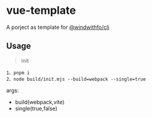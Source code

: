 # vue-template

A porject as template for [@windwithfo/cli](https://github.com/windwithfo/cli)

## Usage

> init

```
1、pnpm i
2、node build/init.mjs --build=webpack --single=true
```
args:
* build(webpack,vite)
* single(true,false)

